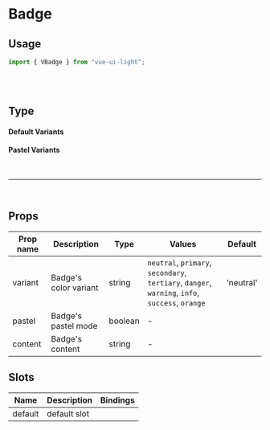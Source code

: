 # Badge

## Usage

```js
import { VBadge } from "vue-ui-light";
```

<br/>
<br/>

## Type

<example>
<template v-slot:preview>
<div class="flex justify-around space-x-4">
	<v-badge>Solid badge</v-badge>
	<v-badge pastel>Pastel badge</v-badge>
</div>
</template>
<template v-slot:source>

```html
<v-badge>Solid badge</v-badge>
<v-badge pastel>Pastel badge</v-badge>
```

</template>
</example>

#### Default Variants

<example>
<template v-slot:preview>
<div class="flex justify-around space-x-4">
<div class="space-x-4 text-center">
	<v-badge class="mb-4"> Label text </v-badge>
	<v-badge class="mb-4" variant="primary"> Label text </v-badge>
	<v-badge class="mb-4" variant="secondary"> Label text </v-badge>
	<v-badge class="mb-4" variant="tertiary"> Label text </v-badge>
	<v-badge class="mb-4" variant="info"> Label text </v-badge>
	<v-badge class="mb-4" variant="success"> Label text </v-badge>
	<v-badge class="mb-4" variant="danger"> Label text </v-badge>
	<v-badge class="mb-4" variant="warning"> Label text </v-badge>
	<v-badge class="mb-4" variant="orange"> Label text </v-badge>
	<br/>
</div>
</div>
</template>
<template v-slot:source>

```html
<v-badge> Label text </v-badge>
<v-badge variant="primary"> Label text </v-badge>
<v-badge variant="secondary"> Label text </v-badge>
<v-badge variant="tertiary"> Label text </v-badge>
<v-badge variant="info"> Label text </v-badge>
<v-badge variant="success"> Label text </v-badge>
<v-badge variant="danger"> Label text </v-badge>
<v-badge variant="warning"> Label text </v-badge>
<v-badge variant="orange"> Label text </v-badge>
```

</template>
</example>

#### Pastel Variants

<example>
<template v-slot:preview>
<div class="flex justify-around space-x-4">
<div class="space-x-4 text-center">
	<v-badge pastel class="mb-4"> Label text </v-badge>
	<v-badge pastel class="mb-4" variant="primary"> Label text </v-badge>
	<v-badge pastel class="mb-4" variant="tertiary"> Label text </v-badge>
	<v-badge pastel class="mb-4" variant="secondary"> Label text </v-badge>
	<v-badge pastel class="mb-4" variant="info"> Label text </v-badge>
	<v-badge pastel class="mb-4" variant="success"> Label text </v-badge>
	<v-badge pastel class="mb-4" variant="danger"> Label text </v-badge>
	<v-badge pastel class="mb-4" variant="warning"> Label text </v-badge>
	<v-badge pastel class="mb-4" variant="orange"> Label text </v-badge>
</div>
</div>
</template>
<template v-slot:source>

```html
<v-badge pastel> Label text </v-badge>
<v-badge pastel variant="primary"> Label text </v-badge>
<v-badge pastel variant="tertiary"> Label text </v-badge>
<v-badge pastel variant="secondary"> Label text </v-badge>
<v-badge pastel variant="info"> Label text </v-badge>
<v-badge pastel variant="success"> Label text </v-badge>
<v-badge pastel variant="danger"> Label text </v-badge>
<v-badge pastel variant="warning"> Label text </v-badge>
<v-badge pastel variant="orange"> Label text </v-badge>
```

</template>
</example>

<br/>
<hr/>
<br/>

## Props

| Prop name | Description           | Type    | Values                                                                                          | Default   |
| --------- | --------------------- | ------- | ----------------------------------------------------------------------------------------------- | --------- |
| variant   | Badge's color variant | string  | `neutral`, `primary`, `secondary`, `tertiary`, `danger`, `warning`, `info`, `success`, `orange` | 'neutral' |
| pastel    | Badge's pastel mode   | boolean | -                                                                                               |           |
| content   | Badge's content       | string  | -                                                                                               |           |

## Slots

| Name    | Description  | Bindings |
| ------- | ------------ | -------- |
| default | default slot |          |
